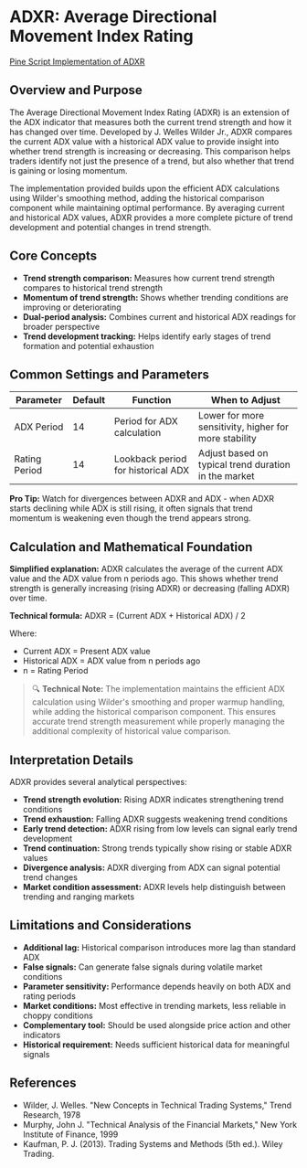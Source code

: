 # ADXR: Average Directional Movement Index Rating

[Pine Script Implementation of ADXR](https://github.com/mihakralj/pinescript/blob/main/indicators/dynamics/adxr.pine)

## Overview and Purpose

The Average Directional Movement Index Rating (ADXR) is an extension of the ADX indicator that measures both the current trend strength and how it has changed over time. Developed by J. Welles Wilder Jr., ADXR compares the current ADX value with a historical ADX value to provide insight into whether trend strength is increasing or decreasing. This comparison helps traders identify not just the presence of a trend, but also whether that trend is gaining or losing momentum.

The implementation provided builds upon the efficient ADX calculations using Wilder's smoothing method, adding the historical comparison component while maintaining optimal performance. By averaging current and historical ADX values, ADXR provides a more complete picture of trend development and potential changes in trend strength.

## Core Concepts

* **Trend strength comparison:** Measures how current trend strength compares to historical trend strength
* **Momentum of trend strength:** Shows whether trending conditions are improving or deteriorating
* **Dual-period analysis:** Combines current and historical ADX readings for broader perspective
* **Trend development tracking:** Helps identify early stages of trend formation and potential exhaustion

## Common Settings and Parameters

| Parameter | Default | Function | When to Adjust |
|-----------|---------|----------|---------------|
| ADX Period | 14 | Period for ADX calculation | Lower for more sensitivity, higher for more stability |
| Rating Period | 14 | Lookback period for historical ADX | Adjust based on typical trend duration in the market |

**Pro Tip:** Watch for divergences between ADXR and ADX - when ADXR starts declining while ADX is still rising, it often signals that trend momentum is weakening even though the trend appears strong.

## Calculation and Mathematical Foundation

**Simplified explanation:**
ADXR calculates the average of the current ADX value and the ADX value from n periods ago. This shows whether trend strength is generally increasing (rising ADXR) or decreasing (falling ADXR) over time.

**Technical formula:**
ADXR = (Current ADX + Historical ADX) / 2

Where:
- Current ADX = Present ADX value
- Historical ADX = ADX value from n periods ago
- n = Rating Period

> 🔍 **Technical Note:** The implementation maintains the efficient ADX calculation using Wilder's smoothing and proper warmup handling, while adding the historical comparison component. This ensures accurate trend strength measurement while properly managing the additional complexity of historical value comparison.

## Interpretation Details

ADXR provides several analytical perspectives:

* **Trend strength evolution:** Rising ADXR indicates strengthening trend conditions
* **Trend exhaustion:** Falling ADXR suggests weakening trend conditions
* **Early trend detection:** ADXR rising from low levels can signal early trend development
* **Trend continuation:** Strong trends typically show rising or stable ADXR values
* **Divergence analysis:** ADXR diverging from ADX can signal potential trend changes
* **Market condition assessment:** ADXR levels help distinguish between trending and ranging markets

## Limitations and Considerations

* **Additional lag:** Historical comparison introduces more lag than standard ADX
* **False signals:** Can generate false signals during volatile market conditions
* **Parameter sensitivity:** Performance depends heavily on both ADX and rating periods
* **Market conditions:** Most effective in trending markets, less reliable in choppy conditions
* **Complementary tool:** Should be used alongside price action and other indicators
* **Historical requirement:** Needs sufficient historical data for meaningful signals

## References

* Wilder, J. Welles. "New Concepts in Technical Trading Systems," Trend Research, 1978
* Murphy, John J. "Technical Analysis of the Financial Markets," New York Institute of Finance, 1999
* Kaufman, P. J. (2013). Trading Systems and Methods (5th ed.). Wiley Trading.

